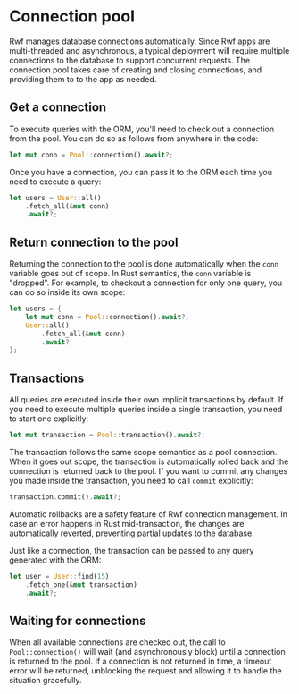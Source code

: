 # Connection pool

Rwf manages database connections automatically. Since Rwf apps are multi-threaded and asynchronous, a typical deployment will require multiple connections to the database to support concurrent requests. The connection pool takes care of creating and closing connections, and providing them to to the app as needed.

## Get a connection

To execute queries with the ORM, you'll need to check out a connection from the pool. You can do so as follows from anywhere in the code:

```rust
let mut conn = Pool::connection().await?;
```

Once you have a connection, you can pass it to the ORM each time you need to execute a query:

```rust
let users = User::all()
    .fetch_all(&mut conn)
    .await?;
```

## Return connection to the pool

Returning the connection to the pool is done automatically when the `conn` variable goes out of scope. In Rust semantics, the `conn` variable is "dropped". For example, to checkout a connection for only one query, you can do so inside its own scope:

```rust
let users = {
    let mut conn = Pool::connection().await?;
    User::all()
        .fetch_all(&mut conn)
        .await?
};
```

## Transactions

All queries are executed inside their own implicit transactions by default. If you need to execute multiple queries inside a single transaction, you need to start one explicitly:

```rust
let mut transaction = Pool::transaction().await?;
```

The transaction follows the same scope semantics as a pool connection. When it goes out scope,
the transaction is automatically rolled back and the connection is returned back to the pool. If you want to commit any changes you made inside the transaction, you need to call `commit` explicitly:

```rust
transaction.commit().await?;
```

Automatic rollbacks are a safety feature of Rwf connection management. In case an error happens in Rust mid-transaction, the changes are automatically reverted, preventing partial updates to the database.

Just like a connection, the transaction can be passed to any query generated with the ORM:

```rust
let user = User::find(15)
    .fetch_one(&mut transaction)
    .await?;
```

## Waiting for connections

When all available connections are checked out, the call to `Pool::connection()` will wait (and asynchronously block) until a connection is returned to the pool. If a connection is not returned in time, a timeout error will be returned, unblocking the request and allowing it to handle the situation gracefully.
